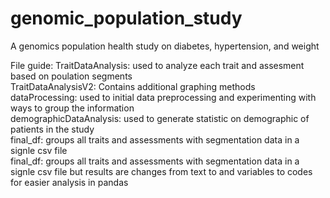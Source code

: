 # genomic_population_study
A genomics population health study on diabetes, hypertension, and weight

File guide:
TraitDataAnalysis: used to analyze each trait and assesment based on poulation segments<br />
TraitDataAnalysisV2: Contains additional graphing methods<br />
dataProcessing: used to initial data preprocessing and experimenting with ways to group the information<br />
demographicDataAnalysis: used to generate statistic on demographic of patients in the study<br />
final_df: groups all traits and assessments with segmentation data in a signle csv file<br />
final_df: groups all traits and assessments with segmentation data in a signle csv file but results are changes from text to and variables to codes for easier analysis in pandas
